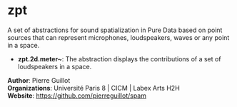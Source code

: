 # zpt

A set of abstractions for sound spatialization in Pure Data based on point sources that can represent microphones, loudspeakers, waves or any point in a space.

- **zpt.2d.meter~**: The abstraction displays the contributions of a set of loudspeakers in a space.

**Author**: Pierre Guillot  
**Organizations**: Université Paris 8 | CICM | Labex Arts H2H   
**Website**: https://github.com/pierreguillot/spam
